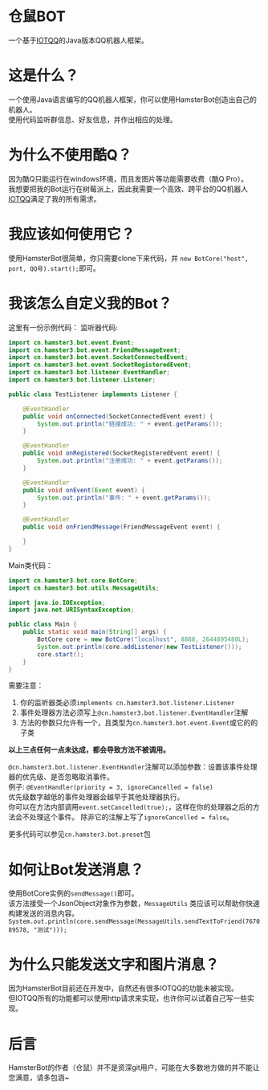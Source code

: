 # 仓鼠BOT
一个基于[IOTQQ](https://github.com/IOTQQ/IOTQQ)的Java版本QQ机器人框架。

# 这是什么？
一个使用Java语言编写的QQ机器人框架，你可以使用HamsterBot创造出自己的机器人。  
使用代码监听群信息、好友信息，并作出相应的处理。


# 为什么不使用酷Q？
因为酷Q只能运行在windows环境，而且发图片等功能需要收费（酷Q Pro）。  
我想要把我的Bot运行在树莓派上，因此我需要一个高效、跨平台的QQ机器人
[IOTQQ](https://github.com/IOTQQ/IOTQQ)满足了我的所有需求。

# 我应该如何使用它？
使用HamsterBot很简单，你只需要clone下来代码，并 `new BotCore("host", port, QQ号).start();`即可。

# 我该怎么自定义我的Bot？
这里有一份示例代码：
监听器代码: 
```java
import cn.hamster3.bot.event.Event;
import cn.hamster3.bot.event.FriendMessageEvent;
import cn.hamster3.bot.event.SocketConnectedEvent;
import cn.hamster3.bot.event.SocketRegisteredEvent;
import cn.hamster3.bot.listener.EventHandler;
import cn.hamster3.bot.listener.Listener;

public class TestListener implements Listener {

    @EventHandler
    public void onConnected(SocketConnectedEvent event) {
        System.out.println("链接成功: " + event.getParams());
    }

    @EventHandler
    public void onRegistered(SocketRegisteredEvent event) {
        System.out.println("注册成功: " + event.getParams());
    }

    @EventHandler
    public void onEvent(Event event) {
        System.out.println("事件: " + event.getParams());
    }

    @EventHandler
    public void onFriendMessage(FriendMessageEvent event) {

    }
}
```

Main类代码：
```java
import cn.hamster3.bot.core.BotCore;
import cn.hamster3.bot.utils.MessageUtils;

import java.io.IOException;
import java.net.URISyntaxException;

public class Main {
    public static void main(String[] args) {
        BotCore core = new BotCore("localhost", 8888, 2644895480L);
        System.out.println(core.addListener(new TestListener()));
        core.start();
    }
}

```
需要注意：
1. 你的监听器类必须`implements cn.hamster3.bot.listener.Listener`  
2. 事件处理器方法必须写上`@cn.hamster3.bot.listener.EventHandler`注解
3. 方法的参数只允许有一个，且类型为`cn.hamster3.bot.event.Event`或它的的子类

**以上三点任何一点未达成，都会导致方法不被调用。**

`@cn.hamster3.bot.listener.EventHandler`注解可以添加参数：设置该事件处理器的优先级、是否忽略取消事件。  
例子: `@EventHandler(priority = 3, ignoreCancelled = false)`  
优先级数字越低的事件处理器会越早于其他处理器执行。  
你可以在方法内部调用`event.setCancelled(true);`，这样在你的处理器之后的方法会不处理这个事件。
除非它的注解上写了`ignoreCancelled = false`。

更多代码可以参见`cn.hamster3.bot.preset`包

# 如何让Bot发送消息？
使用BotCore实例的`sendMessage()`即可。  
该方法接受一个JsonObject对象作为参数，`MessageUtils` 类应该可以帮助你快速构建发送的消息内容。
`System.out.println(core.sendMessage(MessageUtils.sendTextToFriend(767089578, "测试")));`

# 为什么只能发送文字和图片消息？
 因为HamsterBot目前还在开发中，自然还有很多IOTQQ的功能未被实现。  
 但IOTQQ所有的功能都可以使用http请求来实现，也许你可以试着自己写一些实现。
 
 # 后言
 HamsterBot的作者（仓鼠）并不是资深git用户，可能在大多数地方做的并不能让您满意，请多包涵~ 
